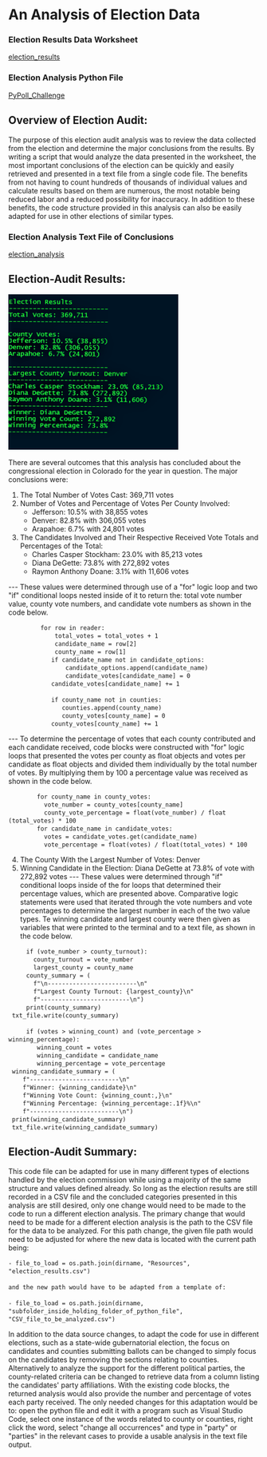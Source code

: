 # An Analysis of Election Data
### Election Results Data Worksheet
[election_results](Resources/election_results.csv)
### Election Analysis Python File
[PyPoll_Challenge](PyPoll_Challenge.py)


## **Overview of Election Audit**:
The purpose of this election audit analysis was to review the data collected from the election and determine the major conclusions from the results. By writing a script that would analyze the data presented in the worksheet, the most important conclusions of the election can be quickly and easily retrieved and presented in a text file from a single code file. The benefits from not having to count hundreds of thousands of individual values and calculate results based on them are numerous, the most notable being reduced labor and a reduced possibility for inaccuracy. In addition to these benefits, the code structure provided in this analysis can also be easily adapted for use in other elections of similar types.


### Election Analysis Text File of Conclusions
[election_analysis](analysis/election_analysis.txt)

## **Election-Audit Results**:
![Election_Analysis_Text_File](https://github.com/HelyxM/Election_Analysis/blob/7156fbd9997afcc3c4151b7a119c1d13f52eec5d/analysis/Election%20Analysis%20Text%20File.png)

There are several outcomes that this analysis has concluded about the congressional election in Colorado for the year in question. The major conclusions were:
1. The Total Number of Votes Cast: 369,711 votes
2. Number of Votes and Percentage of Votes Per County Involved: 
    - Jefferson: 10.5% with 38,855 votes
    - Denver: 82.8% with 306,055 votes
    - Arapahoe: 6.7% with 24,801 votes
3. The Candidates Involved and Their Respective Received Vote Totals and Percentages of the Total:
    - Charles Casper Stockham: 23.0% with 85,213 votes
    - Diana DeGette: 73.8% with 272,892 votes
    - Raymon Anthony Doane: 3.1% with 11,606 votes

--- These values were determined through use of a "for" logic loop and two "if" conditional loops nested inside of it to return the: total vote number value, county vote numbers, and candidate vote numbers as shown in the code below.

``` 
         for row in reader:
             total_votes = total_votes + 1
             candidate_name = row[2]        
             county_name = row[1]
            if candidate_name not in candidate_options:
                candidate_options.append(candidate_name)
                candidate_votes[candidate_name] = 0
            candidate_votes[candidate_name] += 1

            if county_name not in counties:            
               counties.append(county_name)
               county_votes[county_name] = 0
            county_votes[county_name] += 1
``` 

--- To determine the percentage of votes that each county contributed and each candidate received, code blocks were constructed with "for" logic loops that presented the votes per county as float objects and votes per candidate as float objects and divided them individually by the total number of votes. By multiplying them by 100 a percentage value was received as shown in the code below.

``` 
        for county_name in county_votes:
          vote_number = county_votes[county_name]
          county_vote_percentage = float(vote_number) / float (total_votes) * 100
        for candidate_name in candidate_votes:
          votes = candidate_votes.get(candidate_name)
          vote_percentage = float(votes) / float(total_votes) * 100
```

4. The County With the Largest Number of Votes: Denver
5. Winning Candidate in the Election: Diana DeGette at 73.8% of vote with 272,892 votes
--- These values were determined through "if" conditional loops inside of the for loops that determined their percentage values, which are presented above. Comparative logic statements were used that iterated through the vote numbers and vote percentages to determine the largest number in each of the two value types. Te winning candidate and largest county were then given as variables that were printed to the terminal and to a text file, as shown in the code below.

```
     if (vote_number > county_turnout):
       county_turnout = vote_number
       largest_county = county_name
     county_summary = (
       f"\n-------------------------\n"
       f"Largest County Turnout: {largest_county}\n"
       f"-------------------------\n")
     print(county_summary)
 txt_file.write(county_summary)

     if (votes > winning_count) and (vote_percentage > winning_percentage):
        winning_count = votes
        winning_candidate = candidate_name
        winning_percentage = vote_percentage
 winning_candidate_summary = (
    f"-------------------------\n"
    f"Winner: {winning_candidate}\n"
    f"Winning Vote Count: {winning_count:,}\n"
    f"Winning Percentage: {winning_percentage:.1f}%\n"
    f"-------------------------\n")
 print(winning_candidate_summary)
 txt_file.write(winning_candidate_summary)
```

## **Election-Audit Summary**:
This code file can be adapted for use in many different types of elections handled by the election commission while using a majority of the same structure and values defined already. So long as the election results are still recorded in a CSV file and the concluded categories presented in this analysis are still desired, only one change would need to be made to the code to run a different election analysis. The primary change that would need to be made for a different election analysis is the path to the CSV file for the data to be analyzed. For this path change, the given file path would need to be adjusted for where the new data is located with the current path being:

```
- file_to_load = os.path.join(dirname, "Resources", "election_results.csv")

and the new path would have to be adapted from a template of:

- file_to_load = os.path.join(dirname, "subfolder_inside_holding_folder_of_python_file", "CSV_file_to_be_analyzed.csv")
```

In addition to the data source changes, to adapt the code for use in different elections, such as a state-wide gubernatorial election, the focus on candidates and counties submitting ballots can be changed to simply focus on the candidates by removing the sections relating to counties. Alternatively to analyze the support for the different political parties, the county-related criteria can be changed to retrieve data from a column listing the candidates' party affiliations. With the existing code blocks, the returned analysis would also provide the number and percentage of votes each party received. The only needed changes for this adaptation would be to: open the python file and edit it with a program such as Visual Studio Code, select one instance of the words related to county or counties, right click the word, select "change all occurrences" and type in "party" or "parties" in the relevant cases to provide a usable analysis in the text file output.

  
